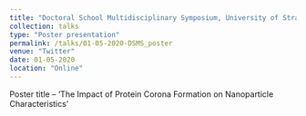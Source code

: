 ```yaml
---
title: "Doctoral School Multidisciplinary Symposium, University of Strathclyde"
collection: talks
type: "Poster presentation"
permalink: /talks/01-05-2020-DSMS_poster
venue: "Twitter"
date: 01-05-2020
location: "Online"
---
```


Poster title – ‘The Impact of Protein Corona Formation on Nanoparticle Characteristics’

